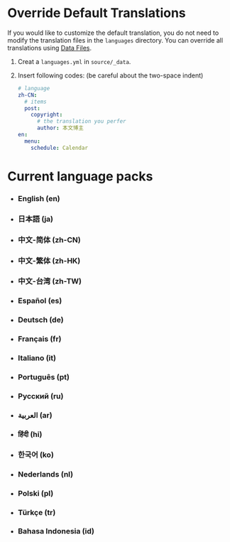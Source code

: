 # Override Default Translations

If you would like to customize the default translation, you do not need to modify the translation files in the `languages` directory. You can override all translations using [Data Files](https://hexo.io/docs/data-files).

1. Creat a `languages.yml` in `source/_data`.
2. Insert following codes: (be careful about the two-space indent)

    ```yml
    # language
    zh-CN:
      # items
      post:
        copyright:
          # the translation you perfer
          author: 本文博主
    en:
      menu:
        schedule: Calendar
    ```

# Current language packs

- ### English (en)
- ### 日本語 (ja)
- ### 中文-简体 (zh-CN)
- ### 中文-繁体 (zh-HK)
- ### 中文-台湾 (zh-TW)
- ### Español (es)
- ### Deutsch (de)
- ### Français (fr)
- ### Italiano (it)
- ### Português (pt)
- ### Русский (ru)
- ### العربية (ar)
- ### हिंदी (hi)
- ### 한국어 (ko)
- ### Nederlands (nl)
- ### Polski (pl)
- ### Türkçe (tr)
- ### Bahasa Indonesia (id)